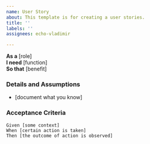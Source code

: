 ```yaml
---
name: User Story
about: This template is for creating a user stories.
title: ''
labels: ''
assignees: echo-vladimir

---
```


**As a** [role]  
**I need** [function]  
**So that** [benefit]  
       
### Details and Assumptions

* [document what you know]
       
### Acceptance Criteria  
       
```gherkin
Given [some context]
When [certain action is taken]
Then [the outcome of action is observed]
```
